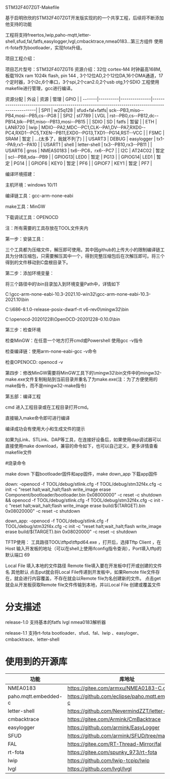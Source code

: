 STM32F407ZGT-Makefile

基于启明欣欣的STM32F407ZGT开发版实现的的一个共享工程，后续将不断添加他支持的功能

工程将支持freertos,lwip,paho-mqtt,letter-shell,sfud,fal,fatfs,easylogger,lvgl,cmbacktrace,nmea0183...第三方组件
使用rt-fota作为bootloader，实现fota升级。

项目工程介绍：

项目芯片型号：STM32F407ZGT6
资源介绍：32位 cortex-M4  时钟最高168M, 板载192k ram  1024k flash, pin 144 , 3个12位AD,2个12位DA,16个DMA通道，17个定时器，3个i2c,6个串口，3个spi,2个can2.0,2个usb otg,1个SDIO
工程使用makefile进行管理，gcc进行编译。

资源分配
| 外设   | 	资源 	 |		管理	| 											GPIO 													|
| -------|----------|---------------|---------------------------------------------------------------------------------------------------|
| SPI1   | w25q128	| sfud+fal+fatfs| sck--PB3,miso--PB4,mosi--PB5,cs--PG8																|
| SPI2   | st7789   | LVGL          | rst--PB0,cs--PB12,dc--PB14,blk--PB1,miso--PB13,mosi--PB15											| 
| SDIO   | SD       | fatfs         | 暂留																								| 
| ETH    | LAN8720  | lwip          | MDIO--PA2,MDC--PC1,CLK--PA1,DV--PA7,RXD0--PC4,RXD1--PC5,TXEN--PB11,EXD0--PG13,TXD1--PG14,RST--VCC | 
| FSMC   | SRAM     | 暂定           | ...(太多了，我就不列了)																			  | 
| USART3 | DEBUG	| easylogger    | tx1--PA9,rx1--PA10																				| 
| USART1 | shell    | letter-shell  | tx3--PB10,rx3--PB11																				| 
| USART6 | gnss     | NMEAS0183     | tx6--PC6，rx6--PC7																				| 
| I2C    | AT24C02  | 暂定           | scl--PB8,sda--PB9																				| 
| GPIOG13| LED0	    | 暂定           | PG13																								| 
| GPIOG14| LED1     | 暂定           | PG14																								| 
| GPIOF6 | KEY0     | 暂定           | PF6																								| 
| GPIOF7 | KEY1     | 暂定           | PF7																								| 



编译环境搭建：

主机环境：windows 10/11

编译链工具：gcc-arm-none-eabi

make工具：MinGW

下载调试工具：OPENOCD

注：所有需要的工具存放在TOOL文件夹内

第一步：安装工具：

三个工具都为压缩文件，解压即可使用。其中因github的上传大小的限制编译链工具为分体压缩包，只需要解压其中一个，得到完整压缩包后在次解压即可。将三个得到的文件移动到C盘根目录下。

第二步：添加环境变量：

将三个路径中的\bin目录加入到环境变量Path中，详情如下

C:\gcc-arm-none-eabi-10.3-2021.10-win32\gcc-arm-none-eabi-10.3-2021.10\bin

C:\i686-8.1.0-release-posix-dwarf-rt v6-rev0\mingw32\bin

C:\openocd-20201228\OpenOCD-20201228-0.10.0\bin




第三步：检查环境

检查MinGW：在任意一个地方打开cmd或Powershell 使用gcc -v指令

检查编译链：使用arm-none-eabi-gcc -v命令

检查OPENOCD: openocd -v


第四步：修改MinGW需要将MinGW工具下的\mingw32\bin文件中的mingw32-make.exe文件复制粘贴到当前目录并重名了为make.exe(注：为了方便使用的make指令，而不是mingw32-make指令)


第五部：编译工程

cmd 进入工程目录或在工程目录打开cmd。

直接输入make命令即可进行编译

编译成功会有使用大小和生成文件的提示


如果为jLink、STLink、DAP等工具，在连接好设备后，如果使用dap调试器可以直接使用make download，兼容的命令如下，也可以自己定义，更多详情查看makefile文件

#烧录命令

make down 下载bootloader固件和app固件，make down_app 下载app固件

down:
	-openocd -f TOOL/debug/stlink.cfg -f TOOL/debug/stm32f4x.cfg -c init -c "reset halt;wait_halt;flash write_image erase Component/bootloader/bootloader.bin 0x08000000" -c reset -c shutdown \
	&& openocd -f TOOL/debug/stlink.cfg -f TOOL/debug/stm32f4x.cfg -c init -c "reset halt;wait_halt;flash write_image erase build/$(TARGET).bin 0x08020000" -c reset -c shutdown 

down_app:
	-openocd -f TOOL/debug/stlink.cfg -f TOOL/debug/stm32f4x.cfg -c init -c "reset halt;wait_halt;flash write_image erase build/$(TARGET).bin 0x08020000" -c reset -c shutdown 
	


TFTP使用：
工具路径TOOL\tftpd\tftpd64.exe ，打开后，选择Tftp Client ，在Host 输入开发板的地址（可以在shell上使用ifconfig指令查询），Port填入tftp的默认端口 69

Local File 填入本地的文件路径
Remote file填入要在开发板中打开或创建的文件名
其他默认
点击put就会将Local File传递到开发板中，如果Remote file文件存在，就会进行内容覆盖，不存在就会以Remote file为名创建新的文件。
点击get就会从开发板获取Remote file文件传输到本地，并以Local File 创建或覆盖文件



# 分支描述

release-1.0 支持基本的fatfs lvgl nmea0183解析器

release-1.1 支持rt-fota bootloader、sfud、fal、lwip 、easyloger、cmbacktrace、letter-shell


# 使用到的开源库


| 功能   | 	库地址 	 |
| -------|----------|
|NMEA0183|https://gitee.com/armxu/NMEA0183-C.git|
|paho.mqtt.embedded-c |https://github.com/eclipse/paho.mqtt.embedded-c|
|letter-shell|https://github.com/NevermindZZT/letter-shell|
|cmbacktrace |https://gitee.com/Armink/CmBacktrace|
|easylogger|https://github.com/armink/EasyLogger|
|SFUD|https://github.com/armink/SFUD/tree/master|
|FAL |https://gitee.com/RT-Thread-Mirror/fal|
|rt-fota |https://gitee.com/spunky_973/rt-fota |
|lwip|https://github.com/lwip-tcpip/lwip|
|lvgl|https://github.com/lvgl/lvgl|


